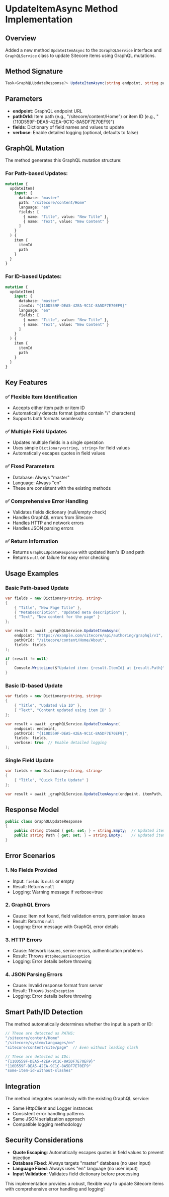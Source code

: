 # UpdateItemAsync Method Implementation

## Overview
Added a new method `UpdateItemAsync` to the `IGraphQLService` interface and `GraphQLService` class to update Sitecore items using GraphQL mutations.

## Method Signature
```csharp
Task<GraphQLUpdateResponse?> UpdateItemAsync(string endpoint, string pathOrId, Dictionary<string, string> fields, bool verbose = false)
```

## Parameters
- **endpoint**: GraphQL endpoint URL
- **pathOrId**: Item path (e.g., "/sitecore/content/Home") or item ID (e.g., "{110D559F-DEA5-42EA-9C1C-8A5DF7E70EF9}")
- **fields**: Dictionary of field names and values to update
- **verbose**: Enable detailed logging (optional, defaults to false)

## GraphQL Mutation
The method generates this GraphQL mutation structure:

### For Path-based Updates:
```graphql
mutation {
  updateItem(
    input: {
      database: "master"
      path: "/sitecore/content/Home"
      language: "en"
      fields: [
        { name: "Title", value: "New Title" },
        { name: "Text", value: "New Content" }
      ]
    }
  ) {
    item {
      itemId
      path
    }
  }
}
```

### For ID-based Updates:
```graphql
mutation {
  updateItem(
    input: {
      database: "master"
      itemId: "{110D559F-DEA5-42EA-9C1C-8A5DF7E70EF9}"
      language: "en"
      fields: [
        { name: "Title", value: "New Title" },
        { name: "Text", value: "New Content" }
      ]
    }
  ) {
    item {
      itemId
      path
    }
  }
}
```

## Key Features

### ✅ **Flexible Item Identification**
- Accepts either item path or item ID
- Automatically detects format (paths contain "/" characters)
- Supports both formats seamlessly

### ✅ **Multiple Field Updates**
- Updates multiple fields in a single operation
- Uses simple `Dictionary<string, string>` for field values
- Automatically escapes quotes in field values

### ✅ **Fixed Parameters**
- Database: Always "master"
- Language: Always "en"
- These are consistent with the existing methods

### ✅ **Comprehensive Error Handling**
- Validates fields dictionary (null/empty check)
- Handles GraphQL errors from Sitecore
- Handles HTTP and network errors
- Handles JSON parsing errors

### ✅ **Return Information**
- Returns `GraphQLUpdateResponse` with updated item's ID and path
- Returns `null` on failure for easy error checking

## Usage Examples

### Basic Path-based Update
```csharp
var fields = new Dictionary<string, string>
{
    { "Title", "New Page Title" },
    { "MetaDescription", "Updated meta description" },
    { "Text", "New content for the page" }
};

var result = await _graphQLService.UpdateItemAsync(
    endpoint: "https://example.com/sitecore/api/authoring/graphql/v1",
    pathOrId: "/sitecore/content/Home/About",
    fields: fields
);

if (result != null)
{
    Console.WriteLine($"Updated item: {result.ItemId} at {result.Path}");
}
```

### Basic ID-based Update
```csharp
var fields = new Dictionary<string, string>
{
    { "Title", "Updated via ID" },
    { "Text", "Content updated using item ID" }
};

var result = await _graphQLService.UpdateItemAsync(
    endpoint: endpoint,
    pathOrId: "{110D559F-DEA5-42EA-9C1C-8A5DF7E70EF9}",
    fields: fields,
    verbose: true  // Enable detailed logging
);
```

### Single Field Update
```csharp
var fields = new Dictionary<string, string>
{
    { "Title", "Quick Title Update" }
};

var result = await _graphQLService.UpdateItemAsync(endpoint, itemPath, fields);
```

## Response Model

```csharp
public class GraphQLUpdateResponse
{
    public string ItemId { get; set; } = string.Empty;  // Updated item's ID
    public string Path { get; set; } = string.Empty;    // Updated item's path
}
```

## Error Scenarios

### 1. **No Fields Provided**
- Input: `fields` is `null` or empty
- Result: Returns `null`
- Logging: Warning message if verbose=true

### 2. **GraphQL Errors**
- Cause: Item not found, field validation errors, permission issues
- Result: Returns `null`
- Logging: Error message with GraphQL error details

### 3. **HTTP Errors**
- Cause: Network issues, server errors, authentication problems
- Result: Throws `HttpRequestException`
- Logging: Error details before throwing

### 4. **JSON Parsing Errors**
- Cause: Invalid response format from server
- Result: Throws `JsonException`
- Logging: Error details before throwing

## Smart Path/ID Detection

The method automatically determines whether the input is a path or ID:

```csharp
// These are detected as PATHS:
"/sitecore/content/Home"
"/sitecore/system/Languages/en"
"sitecore/content/site/page"  // Even without leading slash

// These are detected as IDs:
"{110D559F-DEA5-42EA-9C1C-8A5DF7E70EF9}"
"110D559F-DEA5-42EA-9C1C-8A5DF7E70EF9"
"some-item-id-without-slashes"
```

## Integration

The method integrates seamlessly with the existing GraphQL service:
- Same HttpClient and Logger instances
- Consistent error handling patterns
- Same JSON serialization approach
- Compatible logging methodology

## Security Considerations

- **Quote Escaping**: Automatically escapes quotes in field values to prevent injection
- **Database Fixed**: Always targets "master" database (no user input)
- **Language Fixed**: Always uses "en" language (no user input)
- **Input Validation**: Validates field dictionary before processing

This implementation provides a robust, flexible way to update Sitecore items with comprehensive error handling and logging!
